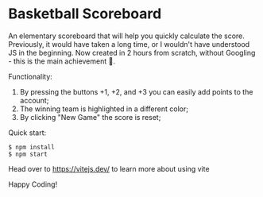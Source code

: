 # Basketball Scoreboard

An elementary scoreboard that will help you quickly calculate the score. Previously, it would have taken a long time, or I wouldn't have understood JS in the beginning. Now created in 2 hours from scratch, without Googling - this is the main achievement 🥳.

Functionality:
1. By pressing the buttons +1, +2, and +3 you can easily add points to the account;
2. The winning team is highlighted in a different color;
3. By clicking "New Game" the score is reset;

Quick start:

```
$ npm install
$ npm start
```

Head over to https://vitejs.dev/ to learn more about using vite

Happy Coding!
